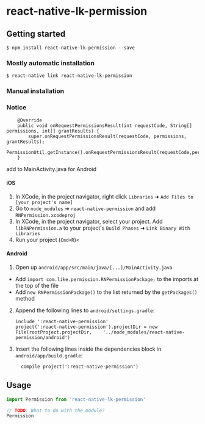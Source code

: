 # react-native-lk-permission

## Getting started

`$ npm install react-native-lk-permission --save`

### Mostly automatic installation

`$ react-native link react-native-lk-permission`

### Manual installation

### Notice

```
    @Override
    public void onRequestPermissionsResult(int requestCode, String[] permissions, int[] grantResults) {
        super.onRequestPermissionsResult(requestCode, permissions, grantResults);
        PermissionUtil.getInstance().onRequestPermissionsResult(requestCode,permissions,grantResults);
    }
```

add to MainActivity.java for Android

#### iOS

1. In XCode, in the project navigator, right click `Libraries` ➜ `Add Files to [your project's name]`
2. Go to `node_modules` ➜ `react-native-permission` and add `RNPermission.xcodeproj`
3. In XCode, in the project navigator, select your project. Add `libRNPermission.a` to your project's `Build Phases` ➜ `Link Binary With Libraries`
4. Run your project (`Cmd+R`)<

#### Android

1. Open up `android/app/src/main/java/[...]/MainActivity.java`

- Add `import com.like.permission.RNPermissionPackage;` to the imports at the top of the file
- Add `new RNPermissionPackage()` to the list returned by the `getPackages()` method

2. Append the following lines to `android/settings.gradle`:
   ```
   include ':react-native-permission'
   project(':react-native-permission').projectDir = new File(rootProject.projectDir, 	'../node_modules/react-native-permission/android')
   ```
3. Insert the following lines inside the dependencies block in `android/app/build.gradle`:
   ```
     compile project(':react-native-permission')
   ```

## Usage

```javascript
import Permission from 'react-native-lk-permission'

// TODO: What to do with the module?
Permission
```
